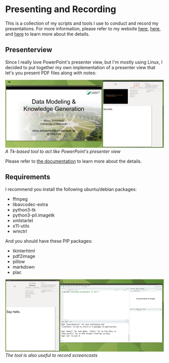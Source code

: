 # Presenting and Recording
This is a collection of my scripts and tools I use to conduct and record my presentations. For more information, please refer to my website [here](https://mircoschoenfeld.de/a-presenter-view-for-linux-updated.html), [here](http://mircoschoenfeld.de/emergency-remote-teaching.html), and [here](https://mircoschoenfeld.de/extract-notes-from-powerpoint-files.html) to learn more about the details.

## Presenterview 

Since I really love PowerPoint's presenter view, but I'm mostly using Linux, I decided to put together my own implementation of a presenter view that let's you present PDF files along with notes:

![a screenshot of my presenter view](doc/present_pdf.png)
*A Tk-based tool to act like PowerPoint's presenter view*

Please refer to [the documentation](https://mircoschoenfeld.de/a-presenter-view-for-linux-updated.html) to learn more about the details.

## Requirements

I recommend you install the following ubuntu/debian packages:

* ffmpeg
* libavcodec-extra
* python3-tk
* python3-pil.imagetk
* xmlstarlet
* x11-utils
* wmctrl


And you should have these PIP packages:

* tkinterhtml
* pdf2image
* pillow
* markdown
* plac


![a screenshot of a screencast](doc/screencast.png)
*The tool is also useful to record screencasts*
